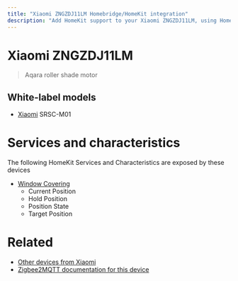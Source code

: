 ```yaml
---
title: "Xiaomi ZNGZDJ11LM Homebridge/HomeKit integration"
description: "Add HomeKit support to your Xiaomi ZNGZDJ11LM, using Homebridge, Zigbee2MQTT and homebridge-z2m."
---
```

<!---
This file has been GENERATED using src/docgen/docgen.ts
DO NOT EDIT THIS FILE MANUALLY!
-->
# Xiaomi ZNGZDJ11LM
> Aqara roller shade motor


## White-label models
* [Xiaomi](../index.md#xiaomi) SRSC-M01

# Services and characteristics
The following HomeKit Services and Characteristics are exposed by
these devices

* [Window Covering](../../cover.md)
  * Current Position
  * Hold Position
  * Position State
  * Target Position


# Related
* [Other devices from Xiaomi](../index.md#xiaomi)
* [Zigbee2MQTT documentation for this device](https://www.zigbee2mqtt.io/devices/ZNGZDJ11LM.html)